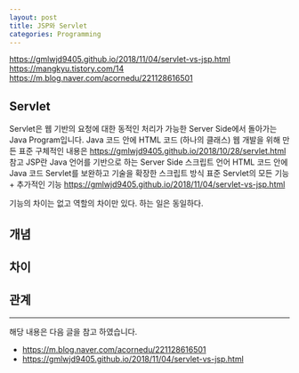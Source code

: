 ```yaml
---
layout: post
title: JSP와 Servlet
categories: Programming
---
```

https://gmlwjd9405.github.io/2018/11/04/servlet-vs-jsp.html
https://mangkyu.tistory.com/14
https://m.blog.naver.com/acornedu/221128616501

## Servlet
Servlet은 웹 기반의 요청에 대한 동적인 처리가 가능한 Server Side에서 돌아가는 Java Program입니다. 
Java 코드 안에 HTML 코드 (하나의 클래스)
웹 개발을 위해 만든 표준
구체적인 내용은 https://gmlwjd9405.github.io/2018/10/28/servlet.html 참고
JSP란
Java 언어를 기반으로 하는 Server Side 스크립트 언어
HTML 코드 안에 Java 코드
Servlet를 보완하고 기술을 확장한 스크립트 방식 표준
Servlet의 모든 기능 + 추가적인 기능
https://gmlwjd9405.github.io/2018/11/04/servlet-vs-jsp.html



기능의 차이는 없고 역할의 차이만 있다. 하는 일은 동일하다.
## 개념
## 차이
## 관계

---

해당 내용은 다음 글을 참고 하였습니다.

- https://m.blog.naver.com/acornedu/221128616501
- https://gmlwjd9405.github.io/2018/11/04/servlet-vs-jsp.html
